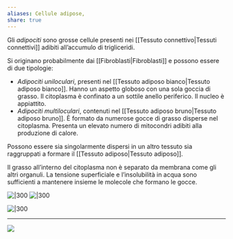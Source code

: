 ```yaml
---
aliases: Cellule adipose,
share: true
---
```

Gli *adipociti* sono grosse cellule presenti nei [[Tessuto connettivo|Tessuti connettivi]] adibiti all’accumulo di trigliceridi.

Si originano probabilmente dai [[Fibroblasti|Fibroblasti]] e possono essere di due tipologie:
- *Adipociti uniloculari*, presenti nel [[Tessuto adiposo bianco|Tessuto adiposo bianco]].
  Hanno un aspetto globoso con una sola goccia di grasso. Il citoplasma è confinato a un sottile anello periferico. Il nucleo è appiattito.
- *Adipociti multiloculari*, contenuti nel [[Tessuto adiposo bruno|Tessuto adiposo bruno]].
  È formato da numerose gocce di grasso disperse nel citoplasma. Presenta un elevato numero di mitocondri adibiti alla produzione di calore.

Possono essere sia singolarmente dispersi in un altro tessuto sia raggruppati a formare il [[Tessuto adiposo|Tessuto adiposo]].

Il grasso all’interno del citoplasma non è separato da membrana come gli altri organuli.
La tensione superficiale e l’insolubilità in acqua sono sufficienti a mantenere insieme le molecole che formano le gocce.

![|300](81db52317b01e1a7507b3a3dde2402d9_MD5%201.png) 
![|300](bd105b9e7c4ae204066000cfdd94cc90_MD5%201.png)

![|300](178a9d5f6e4b8c31b6552c6637cde8f6_MD5%201.png)

---
![](eb8188f1b40b18629e0535fe8bcc6ada_MD5%201.png)